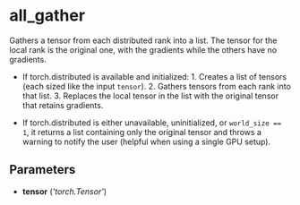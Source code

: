 # all_gather

Gathers a tensor from each distributed rank into a list. The tensor for the local rank is the original one, with the gradients while the others have no gradients.

- If torch.distributed is available and initialized:   1. Creates a list of tensors (each sized like the input `tensor`).   2. Gathers tensors from each rank into that list.   3. Replaces the local tensor in the list with the original tensor that retains gradients. 

- If torch.distributed is either unavailable, uninitialized, or   `world_size == 1`, it returns a list containing only the   original tensor and throws a warning to notify the user (helpful when using a single GPU setup).

## Parameters

- **tensor** (*'torch.Tensor'*)




